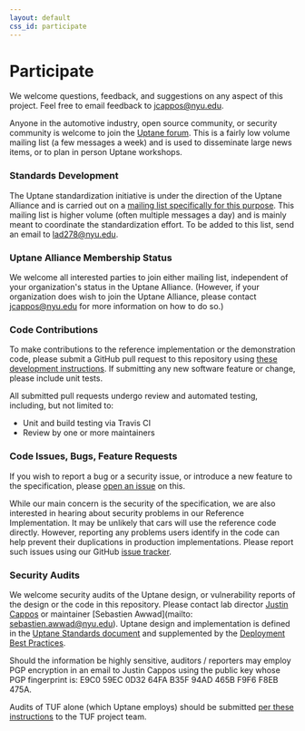 ```yaml
---
layout: default
css_id: participate
---
```


# Participate

We welcome questions, feedback, and suggestions on any aspect of this project.
Feel free to email feedback to [jcappos@nyu.edu](mailto:jcappos@nyu.edu).

Anyone in the automotive industry, open source community, or security community
is welcome to join the
[Uptane forum](https://groups.google.com/forum/#!forum/uptane-forum).
This is a fairly low volume mailing list (a few messages a week) and is used
to disseminate large news items, or to plan in person Uptane workshops.

### Standards Development
The Uptane standardization initiative is under the direction of the Uptane
Alliance and is carried out on a
[mailing list specifically for this purpose](https://groups.google.com/forum/#!forum/uptane-standards).
This mailing list is higher volume (often multiple messages a day) and is
mainly meant to coordinate the standardization effort. To be added to this list, send an email to [lad278@nyu.edu](mailto:lad278@nyu.edu).

### Uptane Alliance Membership Status
We welcome all interested parties to join either mailing list, independent of  
your organization's status in the Uptane Alliance.  (However, if your
organization does wish to join the Uptane Alliance, please contact jcappos@nyu.edu
for more information on how to do so.)

### Code Contributions
To make contributions to the reference
implementation or the demonstration code, please submit a GitHub
pull request to this repository using
[these development instructions](https://github.com/secure-systems-lab/lab-guidelines/blob/master/dev-workflow.md).
If submitting any new software feature or change, please include unit tests.

All submitted pull requests undergo review and automated testing, including, but
not limited to:
* Unit and build testing via Travis CI
* Review by one or more maintainers

### Code Issues, Bugs, Feature Requests

If you wish to report a bug or a security issue, or introduce a new feature to
the specification, please [open an issue](https://github.com/uptane/uptane-standard/issues/new)
on this.

While our main concern is the security of the specification, we are
also interested in hearing about security problems in our Reference
Implementation. It may be unlikely that cars will use the reference code directly.
However, reporting any problems users identify in the code can help prevent their
duplications in production implementations. Please report such issues
using our GitHub [issue tracker](https://github.com/uptane/uptane/issues).

### Security Audits

We welcome security audits of the Uptane design, or vulnerability reports of
the design or the code in this repository. Please contact lab director
[Justin Cappos](mailto:jcappos@nyu.edu) or maintainer [Sebastien Awwad](mailto: sebastien.awwad@nyu.edu).
Uptane design and implementation is defined in the [Uptane Standards document](https://uptane.github.io/uptane-standard/uptane-standard.html) and supplemented by the [Deployment Best Practices](https://uptane.github.io/deployment-considerations/index.html).

Should the information be highly sensitive, auditors / reporters may employ
PGP encryption in an email to Justin Cappos using the public key whose PGP
fingerprint is: E9C0 59EC 0D32 64FA B35F  94AD 465B F9F6 F8EB 475A.

Audits of TUF alone (which Uptane employs) should be submitted
[per these instructions](https://github.com/theupdateframework/tuf/blob/develop/docs/GOVERNANCE.md#tuf-governance) to the TUF project team.

